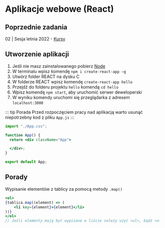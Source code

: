 # Aplikacje webowe (React)
## Poprzednie zadania

02 | Sesja letnia 2022 - [Kursy](./02sl2022.md/#aplikacja-webowa)
## Utworzenie aplikacji
1. Jeśli nie masz zainstalowanego pobierz [Node](https://nodejs.org/en/download/)
2. W terminalu wpisz komendę `npm i create-react-app –g`
3. Utwórz folder REACT na dysku C
4. W folderze REACT wpisz komendę `create-react-app hello`
5. Przejdź do folderu projektu `hello` komendą `cd hello`
6. Wpisz komendę `npm start`, aby uruchomić serwer deweloperski
7. W wyniku komendy uruchomi się przeglądarka z adresem `localhost:3000`

::: tip Porada
Przed rozpoczęciem pracy nad aplikacją warto usunąć niepotrzebny kod z pliku `App.js`
:::
<CodeGroup>
  <CodeGroupItem title="App.js">

```jsx
import "./App.css";

function App() {
  return <div className="App">

  </div>;
}

export default App;
```
  </CodeGroupItem>
</CodeGroup>


## Porady

Wypisanie elementów z tablicy za pomocą metody `.map()`
```jsx
<ol>
{tablica.map((element) => (
    <li key={element}>{element}</li>
))}
</ol>
// Jeśli elementy mają być wypisane w liście należy użyć <ul>, bądź <ol> zależnie od polecenia
```